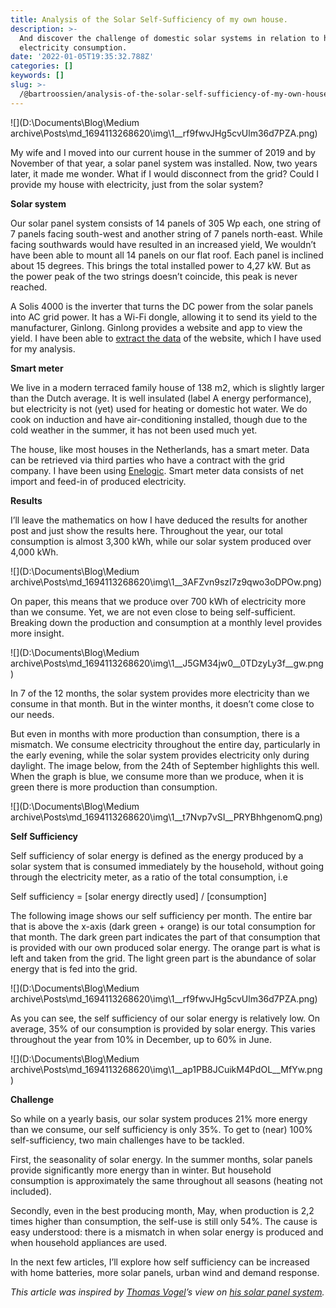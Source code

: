 ```yaml
---
title: Analysis of the Solar Self-Sufficiency of my own house.
description: >-
  And discover the challenge of domestic solar systems in relation to household
  electricity consumption.
date: '2022-01-05T19:35:32.788Z'
categories: []
keywords: []
slug: >-
  /@bartroossien/analysis-of-the-solar-self-sufficiency-of-my-own-house-3f2a36bb0dd8
---
```


![](D:\Documents\Blog\Medium archive\Posts\md_1694113268620\img\1__rf9fwvJHg5cvUlm36d7PZA.png)

My wife and I moved into our current house in the summer of 2019 and by November of that year, a solar panel system was installed. Now, two years later, it made me wonder. What if I would disconnect from the grid? Could I provide my house with electricity, just from the solar system?

**Solar system**

Our solar panel system consists of 14 panels of 305 Wp each, one string of 7 panels facing south-west and another string of 7 panels north-east. While facing southwards would have resulted in an increased yield, We wouldn’t have been able to mount all 14 panels on our flat roof. Each panel is inclined about 15 degrees. This brings the total installed power to 4,27 kW. But as the power peak of the two strings doesn’t coincide, this peak is never reached.

A Solis 4000 is the inverter that turns the DC power from the solar panels into AC grid power. It has a Wi-Fi dongle, allowing it to send its yield to the manufacturer, Ginlong. Ginlong provides a website and app to view the yield. I have been able to [extract the data](https://medium.com/@bartroossien/exporting-solar-panel-system-data-from-ginlong-solis-for-data-analysis-78be8662495e) of the website, which I have used for my analysis.

**Smart meter**

We live in a modern terraced family house of 138 m2, which is slightly larger than the Dutch average. It is well insulated (label A energy performance), but electricity is not (yet) used for heating or domestic hot water. We do cook on induction and have air-conditioning installed, though due to the cold weather in the summer, it has not been used much yet.

The house, like most houses in the Netherlands, has a smart meter. Data can be retrieved via third parties who have a contract with the grid company. I have been using [Enelogic](https://www.enelogic.com). Smart meter data consists of net import and feed-in of produced electricity.

**Results**

I’ll leave the mathematics on how I have deduced the results for another post and just show the results here. Throughout the year, our total consumption is almost 3,300 kWh, while our solar system produced over 4,000 kWh.

![](D:\Documents\Blog\Medium archive\Posts\md_1694113268620\img\1__3AFZvn9szI7z9qwo3oDPOw.png)

On paper, this means that we produce over 700 kWh of electricity more than we consume. Yet, we are not even close to being self-sufficient. Breaking down the production and consumption at a monthly level provides more insight.

![](D:\Documents\Blog\Medium archive\Posts\md_1694113268620\img\1__J5GM34jw0__0TDzyLy3f__gw.png)

In 7 of the 12 months, the solar system provides more electricity than we consume in that month. But in the winter months, it doesn’t come close to our needs.

But even in months with more production than consumption, there is a mismatch. We consume electricity throughout the entire day, particularly in the early evening, while the solar system provides electricity only during daylight. The image below, from the 24th of September highlights this well. When the graph is blue, we consume more than we produce, when it is green there is more production than consumption.

![](D:\Documents\Blog\Medium archive\Posts\md_1694113268620\img\1__t7Nvp7vSI__PRYBhhgenomQ.png)

**Self Sufficiency**

Self sufficiency of solar energy is defined as the energy produced by a solar system that is consumed immediately by the household, without going through the electricity meter, as a ratio of the total consumption, i.e

   Self sufficiency = \[solar energy directly used\] / \[consumption\]

The following image shows our self sufficiency per month. The entire bar that is above the x-axis (dark green + orange) is our total consumption for that month. The dark green part indicates the part of that consumption that is provided with our own produced solar energy. The orange part is what is left and taken from the grid. The light green part is the abundance of solar energy that is fed into the grid.

![](D:\Documents\Blog\Medium archive\Posts\md_1694113268620\img\1__rf9fwvJHg5cvUlm36d7PZA.png)

As you can see, the self sufficiency of our solar energy is relatively low. On average, 35% of our consumption is provided by solar energy. This varies throughout the year from 10% in December, up to 60% in June.

![](D:\Documents\Blog\Medium archive\Posts\md_1694113268620\img\1__ap1PB8JCuikM4PdOL__MfYw.png)

**Challenge**

So while on a yearly basis, our solar system produces 21% more energy than we consume, our self sufficiency is only 35%. To get to (near) 100% self-sufficiency, two main challenges have to be tackled.

First, the seasonality of solar energy. In the summer months, solar panels provide significantly more energy than in winter. But household consumption is approximately the same throughout all seasons (heating not included).

Secondly, even in the best producing month, May, when production is 2,2 times higher than consumption, the self-use is still only 54%. The cause is easy understood: there is a mismatch in when solar energy is produced and when household appliances are used.

In the next few articles, I’ll explore how self sufficiency can be increased with home batteries, more solar panels, urban wind and demand response.

_This article was inspired by_ [_Thomas Vogel_](https://medium.com/u/c9b5ccbe0e0)_’s view on_ [_his solar panel system_](https://tom-vogel.medium.com/solar-self-sufficiency-is-feasible-even-in-moderate-climates-40a91e5624b2)_._